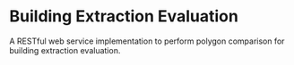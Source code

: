 # Building Extraction Evaluation

A RESTful web service implementation to perform polygon comparison for building extraction evaluation.
